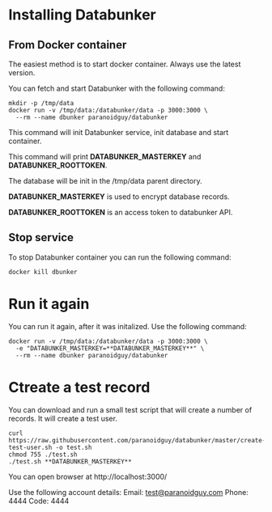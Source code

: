 # Installing Databunker

## From Docker container

The easiest method is to start docker container. Always use the latest version.

You can fetch and start Databunker with the following command:

```
mkdir -p /tmp/data
docker run -v /tmp/data:/databunker/data -p 3000:3000 \
  --rm --name dbunker paranoidguy/databunker
```

This command will init Databunker service, init database and start container.

This command will print **DATABUNKER_MASTERKEY** and **DATABUNKER_ROOTTOKEN**.

The database will be init in the /tmp/data parent directory.

**DATABUNKER_MASTERKEY** is used to encrypt database records.

**DATABUNKER_ROOTTOKEN** is an access token to databunker API.


## Stop service

To stop Databunker container you can run the following command:

```
docker kill dbunker
```

# Run it again

You can run it again, after it was initalized. Use the following command:

```
docker run -v /tmp/data:/databunker/data -p 3000:3000 \
  -e "DATABUNKER_MASTERKEY=**DATABUNKER_MASTERKEY**" \
  --rm --name dbunker paranoidguy/databunker
```

# Ctreate a test record

You can download and run a small test script that will create a number of records. 
It will create a test user.

```
curl https://raw.githubusercontent.com/paranoidguy/databunker/master/create-test-user.sh -o test.sh
chmod 755 ./test.sh
./test.sh **DATABUNKER_MASTERKEY**
```

You can open browser at http://localhost:3000/

Use the following account details:
Email: test@paranoidguy.com
Phone: 4444
Code: 4444